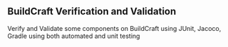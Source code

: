 ## BuildCraft Verification and Validation

Verify and Validate some components on BuildCraft using JUnit, Jacoco, Gradle using both automated and unit testing 

